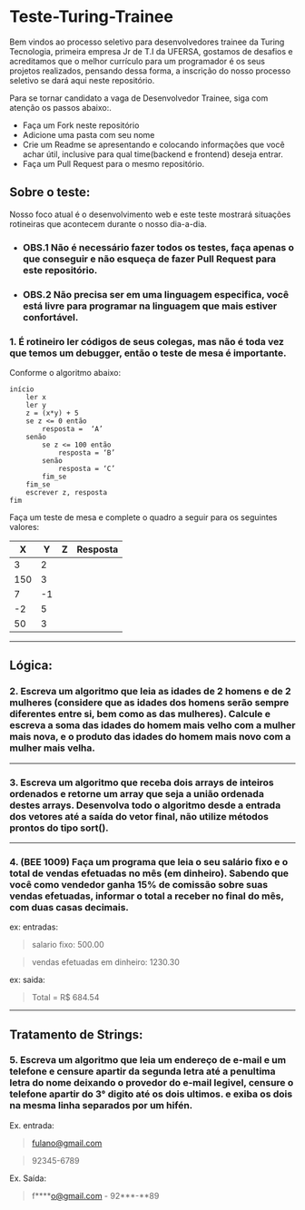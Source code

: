 # Teste-Turing-Trainee

Bem vindos ao processo seletivo para desenvolvedores trainee da Turing Tecnologia, primeira empresa Jr de T.I da UFERSA, gostamos de desafios e acreditamos que o melhor currículo para um programador é os seus projetos realizados, pensando dessa forma, a inscrição do nosso processo seletivo se dará aqui neste repositório.

Para se tornar candidato a vaga de Desenvolvedor Trainee, siga com atenção os passos abaixo:.

- Faça um Fork neste repositório
- Adicione uma pasta com seu nome
- Crie um Readme se apresentando e colocando informações que você achar útil, inclusive para qual time(backend e frontend) deseja entrar.
- Faça um Pull Request para o mesmo repositório.

## Sobre o teste:
Nosso foco atual é o desenvolvimento web e este teste mostrará situações rotineiras que acontecem durante o nosso dia-a-dia.

- ### OBS.1 Não é necessário fazer todos os testes, faça apenas o que conseguir e não esqueça de fazer Pull Request para este repositório.

- ### OBS.2 Não precisa ser em uma linguagem especifica, você está livre para programar na linguagem que mais estiver confortável.

### 1. É rotineiro ler códigos de seus colegas, mas não é toda vez que temos um debugger, então o teste de mesa é importante.

Conforme o algoritmo abaixo:

```
início 
	ler x 
	ler y 
	z = (x*y) + 5 
	se z <= 0 então 
		resposta =  ‘A’
	senão 
		se z <= 100 então 
			resposta = ‘B’
		senão 
			resposta = ‘C’ 
		fim_se 
	fim_se 
	escrever z, resposta 
fim
```

Faça um teste de mesa e complete o quadro a seguir para os seguintes valores:

| X   | Y  | Z | Resposta |
|-----|----|---|----------|
| 3   | 2  |   |          |
| 150 | 3  |   |          |
| 7   | -1 |   |          |
| -2  | 5  |   |          |
| 50  | 3  |   |          |

---
## Lógica:

### 2. Escreva um algoritmo que leia as idades de 2 homens e de 2 mulheres (considere que as idades dos homens serão sempre diferentes entre si, bem como as das mulheres). Calcule e escreva a soma das idades do homem mais velho com a mulher mais nova, e o produto das idades do homem mais novo com a mulher mais velha. 

---

### 3. Escreva um algoritmo que receba dois arrays de inteiros ordenados e retorne um array que seja a união ordenada destes arrays. Desenvolva todo o algoritmo desde a entrada dos vetores até a saída do vetor final, não utilize métodos prontos do tipo sort().

---

### 4. (BEE 1009) Faça um programa que leia o seu salário fixo e o total de vendas efetuadas no mês (em dinheiro). Sabendo que você como vendedor ganha 15% de comissão sobre suas vendas efetuadas, informar o total a receber no final do mês, com duas casas decimais.

ex: entradas:
> salario fixo: 500.00

> vendas efetuadas em dinheiro: 1230.30

ex: saida:
> Total = R$ 684.54

---
## Tratamento de Strings:
### 5. Escreva um algoritmo que leia um endereço de e-mail e um telefone e censure apartir da segunda letra até a penultima letra do nome deixando o provedor do e-mail legivel, censure o telefone apartir do 3° digito até os dois ultimos. e exiba os dois na mesma linha separados por um hifén.

Ex. entrada: 
> fulano@gmail.com

> 92345-6789

Ex. Saída:
> f****o@gmail.com - 92\***-**89